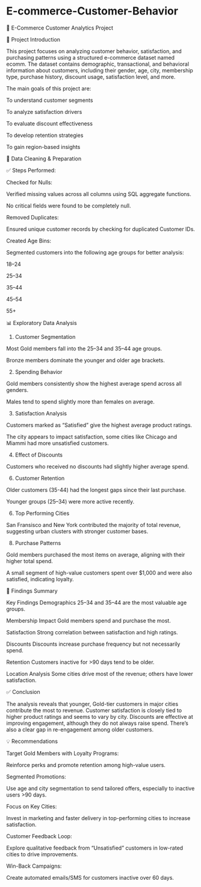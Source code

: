 # E-commerce-Customer-Behavior


🛒 E-Commerce Customer Analytics Project


📌 Project Introduction


This project focuses on analyzing customer behavior, satisfaction, and purchasing patterns using a structured e-commerce dataset named ecomm. The dataset contains demographic, transactional, and behavioral information about customers, including their gender, age, city, membership type, purchase history, discount usage, satisfaction level, and more.

The main goals of this project are:

To understand customer segments

To analyze satisfaction drivers

To evaluate discount effectiveness

To develop retention strategies

To gain region-based insights


🧹 Data Cleaning & Preparation


✅ Steps Performed:


Checked for Nulls:

Verified missing values across all columns using SQL aggregate functions.

No critical fields were found to be completely null.

Removed Duplicates:

Ensured unique customer records by checking for duplicated Customer IDs.

Created Age Bins:

Segmented customers into the following age groups for better analysis:

18–24

25–34

35–44

45–54

55+



📊 Exploratory Data Analysis


1. Customer Segmentation

   
Most Gold members fall into the 25–34 and 35–44 age groups.

Bronze members dominate the younger and older age brackets.

2. Spending Behavior

   
Gold members consistently show the highest average spend across all genders.

Males tend to spend slightly more than females on average.

3. Satisfaction Analysis


Customers marked as “Satisfied” give the highest average product ratings.

The city appears to impact satisfaction, some cities like Chicago and Miammi had more unsatisfied customers.

4. Effect of Discounts


Customers who received no discounts had slightly higher average spend.

6. Customer Retention

   
Older customers (35-44) had the longest gaps since their last purchase.

Younger groups (25–34) were more active recently.

6. Top Performing Cities

   
San Fransisco and New York contributed the majority of total revenue, suggesting urban clusters with stronger customer bases.

8. Purchase Patterns

Gold members purchased the most items on average, aligning with their higher total spend.

A small segment of high-value customers spent over $1,000 and were also satisfied, indicating loyalty.

🧠 Findings Summary


Key Findings
Demographics	25–34 and 35–44 are the most valuable age groups.

Membership Impact	Gold members spend and purchase the most.

Satisfaction	Strong correlation between satisfaction and high ratings.

Discounts	Discounts increase purchase frequency but not necessarily spend.

Retention	Customers inactive for >90 days tend to be older.

Location Analysis	Some cities drive most of the revenue; others have lower satisfaction.

✅ Conclusion

The analysis reveals that younger, Gold-tier customers in major cities contribute the most to revenue. Customer satisfaction is closely tied to higher product ratings and seems to vary by city. Discounts are effective at improving engagement, although they do not always raise spend. There’s also a clear gap in re-engagement among older customers.

💡 Recommendations

Target Gold Members with Loyalty Programs:

Reinforce perks and promote retention among high-value users.

Segmented Promotions:

Use age and city segmentation to send tailored offers, especially to inactive users >90 days.

Focus on Key Cities:

Invest in marketing and faster delivery in top-performing cities to increase satisfaction.

Customer Feedback Loop:

Explore qualitative feedback from “Unsatisfied” customers in low-rated cities to drive improvements.

Win-Back Campaigns:

Create automated emails/SMS for customers inactive over 60 days.

